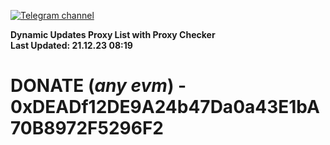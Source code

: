 [![Telegram channel](https://img.shields.io/endpoint?url=https://runkit.io/damiankrawczyk/telegram-badge/branches/master?url=https://t.me/n4z4v0d)](https://t.me/n4z4v0d) 

**Dynamic Updates Proxy List with Proxy Checker**  
**Last Updated: 21.12.23 08:19**

# DONATE (_any evm_) - 0xDEADf12DE9A24b47Da0a43E1bA70B8972F5296F2
